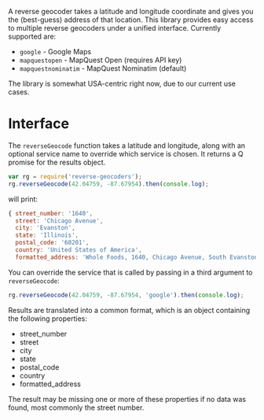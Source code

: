 A reverse geocoder takes a latitude and longitude coordinate and gives you the
(best-guess) address of that location. This library provides easy access to
multiple reverse geocoders under a unified interface. Currently supported are:

* `google` - Google Maps
* `mapquestopen` - MapQuest Open (requires API key)
* `mapquestnominatim` - MapQuest Nominatim (default)

The library is somewhat USA-centric right now, due to our current use cases.

Interface
=========

The `reverseGeocode` function takes a latitude and longitude, along with an
optional service name to override which service is chosen. It returns a Q
promise for the results object.

```javascript
var rg = require('reverse-geocoders');
rg.reverseGeocode(42.04759, -87.67954).then(console.log);
```

will print:

```javascript
{ street_number: '1640',
  street: 'Chicago Avenue',
  city: 'Evanston',
  state: 'Illinois',
  postal_code: '60201',
  country: 'United States of America',
  formatted_address: 'Whole Foods, 1640, Chicago Avenue, South Evanston, Evanston, Cook County, Illinois, 60201, United States of America' }
```

You can override the service that is called by passing in a third argument to
`reverseGeocode`:

```javascript
rg.reverseGeocode(42.04759, -87.67954, 'google').then(console.log);
```

Results are translated into a common format, which is an object containing the
following properties:

* street_number
* street
* city
* state
* postal_code
* country
* formatted_address

The result may be missing one or more of these properties if no data was found,
most commonly the street number.
